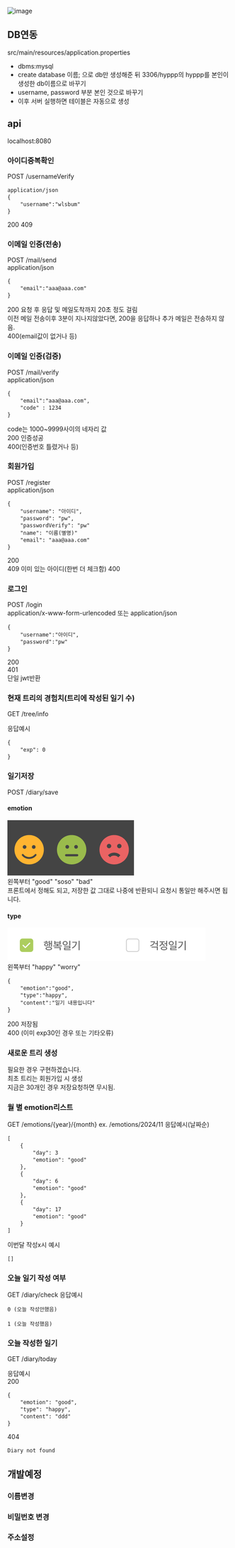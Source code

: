 ![image](https://github.com/user-attachments/assets/bdcf3de8-64a0-482b-a433-8df4291069df)
## DB연동
src/main/resources/application.properties
- dbms:mysql  
- create database 이름; 으로 db만 생성해준 뒤 3306/hyppp의 hyppp를 본인이 생성한 db이름으로 바꾸기 
- username, password 부분 본인 것으로 바꾸기
- 이후 서버 실행하면 테이블은 자동으로 생성
  
## api
localhost:8080
### 아이디중복확인
POST /usernameVerify  
```
application/json
{
    "username":"wlsbum"
}
```
200
409

### 이메일 인증(전송)
POST /mail/send  
application/json
```
{
    "email":"aaa@aaa.com"
}
```
200
요청 후 응답 및 메일도착까지 20초 정도 걸림  
이전 메일 전송이후 3분이 지나지않았다면, 200을 응답하나 추가 메일은 전송하지 않음.  
400(email값이 없거나 등)

### 이메일 인증(검증)
POST /mail/verify  
application/json
```
{
    "email":"aaa@aaa.com",
    "code" : 1234
}
```
code는 1000~9999사이의 네자리 값  
200 인증성공  
400(인증번호 틀렸거나 등)

### 회원가입
POST /register  
application/json
```
{
    "username": "아이디",
    "password": "pw",
    "passwordVerify": "pw"
    "name": "이름(별명)"
    "email": "aaa@aaa.com"
}
```
200  
409 이미 있는 아이디(한번 더 체크함)
400

### 로그인
POST /login  
application/x-www-form-urlencoded
또는
application/json
```
{
    "username":"아이디",
    "password":"pw"
}
```
200  
401   
단일 jwt반환



### 현재 트리의 경험치(트리에 작성된 일기 수)
GET /tree/info

응답예시
```
{
    "exp": 0
}
```

### 일기저장
POST /diary/save  

#### emotion
![img.png](img.png)  
왼쪽부터 "good" "soso" "bad"  
프론트에서 정해도 되고, 저장한 값 그대로 나중에 반환되니 요청시 통일만 해주시면 됩니다.

#### type
![img_1.png](img_1.png)  
왼쪽부터 "happy" "worry"  
```
{
    "emotion":"good",
    "type":"happy",
    "content":"일기 내용입니다"
}
```
200 저장됨  
400 (이미 exp30인 경우 또는 기타오류)


### 새로운 트리 생성
필요한 경우 구현하겠습니다.  
최초 트리는 회원가입 시 생성  
지금은 30개인 경우 저장요청하면 무시됨.


### 월 별 emotion리스트
GET /emotions/{year}/{month}
ex. /emotions/2024/11
응답예시(날짜순)
```
[
    {
        "day": 3
        "emotion": "good"
    },
    {
        "day": 6
        "emotion": "good"
    },
    {
        "day": 17
        "emotion": "good"
    }
]
```
이번달 작성x시 예시
```
[]
```

### 오늘 일기 작성 여부
GET /diary/check
응답예시  
```
0 (오늘 작성안했음)

1 (오늘 작성했음)
```

### 오늘 작성한 일기
GET /diary/today  

응답예시  
200
```
{
    "emotion": "good",
    "type": "happy",
    "content": "ddd"
}
```
404
```
Diary not found
```

## 개발예정  
### 이름변경  
### 비밀번호 변경
### 주소설정
